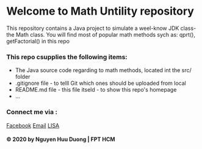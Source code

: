 # Welcome to Math Untility repository
This repository contains a Java project to simulate a weel-know JDK class-the Math class. 
You will find most of popular math methods sych as: qprt(), getFactorial() in this repo

### This repo csupplies the following items:
* The Java source code regarding to math methods, located int the src/ folder
* .gitignore file - to telll Git which ones should be uploaded from local
* README.md file - this file itseld - to show this repo's homepage
* ...
### Connect me via :
[Facebook](https://facebook.com/duongnh309)
[Email](mailto:parkunduong@gmail.com)
[LISA](https://kenh14cdn.com/thumb_w/640/2020/11/9/unnamed-160488869000950235872-crop-16048895092981840358609.jpg)

#### © 2020 by Nguyen Huu Duong | FPT HCM
